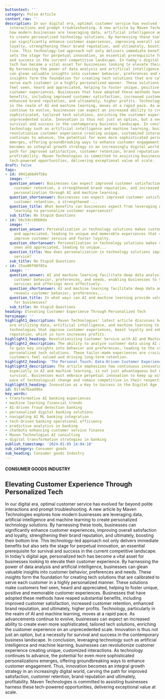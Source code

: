 ```yaml
---
buttontext: ''
category: Pulse Article
content_raw: ''
description: In our digital era, optimal customer service has evolved far beyond polite
  interactions and prompt troubleshooting. A new article by Maven Technologies explores
  how modern businesses are leveraging data, artificial intelligence and machine learning
  to create personalized technology solutions. By harnessing these tools, businesses
  can significantly enhance customer experiences, improving overall satisfaction and
  loyalty, strengthening their brand reputation, and ultimately, boosting their bottom
  line. This technology-led approach not only delivers immediate benefits but also
  sets the stage for perpetual innovation, an essential prerequisite for survival
  and success in the current competitive landscape. In today's digital age, personalized
  tech has become a vital asset for businesses looking to elevate their customer experience.
  By harnessing the power of data analysis and artificial intelligence, businesses
  can glean valuable insights into customer behavior, preferences and needs. These
  insights form the foundation for creating tech solutions that are calibrated to
  serve each customer in a highly personalized manner. These solutions make customers
  feel seen, heard and appreciated, helping to foster unique, positive and memorable
  customer experiences. Businesses that have adopted these methods have reaped substantial
  benefits, including improved customer satisfaction, increased customer retention,
  enhanced brand reputation, and ultimately, higher profits. Technology, particularly
  in the realm of AI and machine learning, moves at a rapid pace. As advancements
  continue to evolve, businesses can expect an increased ability to create even more
  sophisticated, tailored tech solutions, enriching the customer experience on an
  unprecedented scale. Innovation is thus not just an option, but a necessity for
  survival and success in the contemporary business landscape. In conclusion, leveraging
  technology such as artificial intelligence and machine learning, businesses can
  revolutionize customer experience creating unique, customized interactions. As technology
  continues to advance, the potential for even more sophisticated personalizations
  emerges, offering groundbreaking ways to enhance customer engagement. Thus, innovation
  becomes an integral growth strategy in an increasingly digital world, carving the
  path for improved satisfaction, customer retention, brand reputation and ultimately,
  profitability. Maven Technologies is committed to assisting businesses harness these
  tech-powered opportunities, delivering exceptional value at scale.
draft: false
faqs:
- id: d841abbd4f58a
  image: ''
  question_answer: Businesses can expect improved customer satisfaction, heightened
    customer retention, a strengthened brand reputation, and increased profits from
    personalization through AI and machine learning.
  question_shortanswer: Businesses can expect improved customer satisfaction, heightened
    customer retention, a strengthened ...
  question_title: What benefits can businesses expect from leveraging AI and machine
    learning to personalize customer experiences?
  sub_title: No Stupid Questions
- id: b6c5dcc86b0da
  image: ''
  question_answer: Personalization in technology solutions makes customers feel seen
    and appreciated, leading to unique and memorable experiences that significantly
    improve customer service and foster loyalty.
  question_shortanswer: Personalization in technology solutions makes customers feel
    seen and appreciated, leading to unique...
  question_title: How does personalization in technology solutions improve customer
    service?
  sub_title: No Stupid Questions
- id: 25aa08f98f85a
  image: ''
  question_answer: AI and machine learning facilitate deep data analysis, which reveals
    customer behavior, preferences, and needs, enabling businesses to tailor their
    services and offerings more effectively.
  question_shortanswer: AI and machine learning facilitate deep data analysis, which
    reveals customer behavior, preferences,...
  question_title: In what ways can AI and machine learning provide valuable insights
    for businesses?
  sub_title: No Stupid Questions
heading: Elevating Customer Experience Through Personalized Tech
heroimage: ''
highlight1_description: Maven Technologies' latest article discusses how businesses
  are utilizing data, artificial intelligence, and machine learning to develop personalized
  technologies that improve customer experiences, boost loyalty and enhance brand
  reputation, which in turn increases profits.
highlight1_heading: Revolutionizing Customer Service with AI and Machine Learning
highlight2_description: The ability to analyze customer data using AI allows businesses
  to gain key insights into behavior and preferences, leading to the creation of highly
  personalized tech solutions. These tailor-made experiences are crucial for making
  customers feel valued and driving long-term retention.
highlight2_heading: 'The Personal Touch: Data-Driven Customer Experiences'
highlight3_description: The article emphasizes how continuous innovation in technology,
  especially in AI and machine learning, is not just advantageous but necessary for
  survival. Businesses must embrace perpetual innovation to keep up with the rapid
  pace of technological change and remain competitive in their respective markets.
highlight3_heading: Innovation as a Key to Success in the Digital Age
id: 81fa67baad96a
key_words:
- transformative AI banking experiences
- machine learning financial trends
- AI-driven fraud detection banking
- personalized digital banking solutions
- navigating AI ML banking integration
- tech-driven banking operational efficiency
- predictive analytics in banking
- chatbots enhancing customer service finance
- Maven Technologies AI consulting
- digital transformation strategies in banking
publish_timestamp: '2024-01-05 14:04:10'
sub_category: Consumer goods
sub_heading: Consumer goods Industry
---
```


#### CONSUMER GOODS INDUSTRY
## Elevating Customer Experience Through Personalized Tech
In our digital era, optimal customer service has evolved far beyond polite interactions and prompt troubleshooting. A new article by Maven Technologies explores how modern businesses are leveraging data, artificial intelligence and machine learning to create personalized technology solutions. By harnessing these tools, businesses can significantly enhance customer experiences, improving overall satisfaction and loyalty, strengthening their brand reputation, and ultimately, boosting their bottom line. This technology-led approach not only delivers immediate benefits but also sets the stage for perpetual innovation, an essential prerequisite for survival and success in the current competitive landscape. In today's digital age, personalized tech has become a vital asset for businesses looking to elevate their customer experience. By harnessing the power of data analysis and artificial intelligence, businesses can glean valuable insights into customer behavior, preferences and needs. These insights form the foundation for creating tech solutions that are calibrated to serve each customer in a highly personalized manner. These solutions make customers feel seen, heard and appreciated, helping to foster unique, positive and memorable customer experiences. Businesses that have adopted these methods have reaped substantial benefits, including improved customer satisfaction, increased customer retention, enhanced brand reputation, and ultimately, higher profits. Technology, particularly in the realm of AI and machine learning, moves at a rapid pace. As advancements continue to evolve, businesses can expect an increased ability to create even more sophisticated, tailored tech solutions, enriching the customer experience on an unprecedented scale. Innovation is thus not just an option, but a necessity for survival and success in the contemporary business landscape. In conclusion, leveraging technology such as artificial intelligence and machine learning, businesses can revolutionize customer experience creating unique, customized interactions. As technology continues to advance, the potential for even more sophisticated personalizations emerges, offering groundbreaking ways to enhance customer engagement. Thus, innovation becomes an integral growth strategy in an increasingly digital world, carving the path for improved satisfaction, customer retention, brand reputation and ultimately, profitability. Maven Technologies is committed to assisting businesses harness these tech-powered opportunities, delivering exceptional value at scale.
